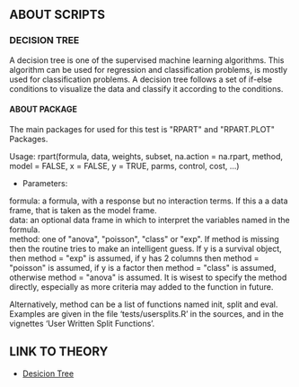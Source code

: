 ## ABOUT SCRIPTS
### DECISION TREE
A decision tree is one of the supervised machine learning algorithms. This algorithm can be used for regression and classification problems, is mostly used for classification problems. A decision tree follows a set of if-else conditions to visualize the data and classify it according to the conditions.

#### ABOUT PACKAGE

  The main packages for used for this test is "RPART" and "RPART.PLOT" Packages. 
  
  Usage:
  rpart(formula, data, weights, subset, na.action = na.rpart, method,
      model = FALSE, x = FALSE, y = TRUE, parms, control, cost, ...)

       
  * Parameters:
  
  formula: a formula, with a response but no interaction terms. If this a a data frame, that is taken as the model frame. <br/>
  data: an optional data frame in which to interpret the variables named in the formula. <br/>
  method: one of "anova", "poisson", "class" or "exp". If method is missing then the routine tries to make an intelligent guess. If y is a survival object, then    method = "exp" is assumed, if y has 2 columns then method = "poisson" is assumed, if y is a factor then method = "class" is assumed, otherwise method = "anova" is assumed. It is wisest to specify the method directly, especially as more criteria may added to the function in future.

Alternatively, method can be a list of functions named init, split and eval. Examples are given in the file ‘tests/usersplits.R’ in the sources, and in the vignettes ‘User Written Split Functions’.



## LINK TO THEORY
* [Desicion Tree](https://github.com/Rizvix0/Statistical-Methods-and-Machine-Learning-in-R/wiki/Decision-Tree)
